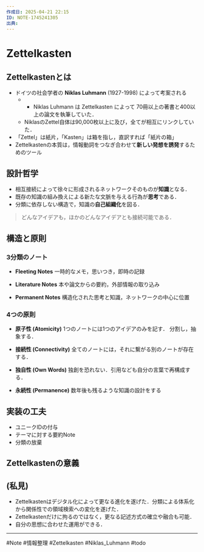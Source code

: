 ```yaml
---
作成日: 2025-04-21 22:15
ID: NOTE-1745241305
出典:
---
```


# Zettelkasten

## Zettelkastenとは

- ドイツの社会学者の **Niklas Luhmann** (1927-1998) によって考案される 
	- - Niklas Luhmann は Zettelkasten によって 70冊以上の著書と400以上の論文を執筆していた．
	- NiklasのZettel自体は90,000枚以上に及び，全てが相互にリンクしていた．
- 「Zettel」は紙片，「Kasten」は箱を指し，直訳すれば「紙片の箱」
- Zettelkastenの本質は，情報動詞をつなぎ合わせて**新しい発想を誘発**するためのツール
## 設計哲学

- 相互接続によって徐々に形成されるネットワークそのものが**知識**となる．
- 既存の知識の組み換えによる新たな文脈を与える行為が**思考**である．
- 分類に依存しない構造で，知識の**自己組織化**を図る．

> どんなアイデアも，ほかのどんなアイデアとも接続可能である．

## 構造と原則

### 3分類のノート

- **Fleeting Notes**
	一時的なメモ，思いつき，即時の記録

- **Literature Notes**
	本や論文からの要約，外部情報の取り込み

- **Permanent Notes**
	構造化された思考と知識，ネットワークの中心に位置
### 4つの原則

- **原子性 (Atomicity)**
	1つのノートには1つのアイデアのみを記す．
	分割し，抽象する．

- **接続性 (Connectivity)**
	全てのノートには，それに繋がる別のノートが存在する．

- **独自性 (Own Words)**
	独創を恐れない．引用なども自分の言葉で再構成する．

- **永続性 (Permanence)**
	数年後も残るような知識の設計をする

## 実装の工夫

- ユニークIDの付与
- テーマに対する要約Note
- 分類の放棄

## Zettelkastenの意義

## (私見)

- Zettelkastenはデジタル化によって更なる進化を遂げた．分類による体系化から関係性での領域検索への変化を遂げた．
- Zettelkastenだけに拘るのではなく，更なる記述方式の確立や融合も可能．
- 自分の思想に合わせた運用ができる．
---
#Note #情報整理 #Zettelkasten #Niklas_Luhmann #todo